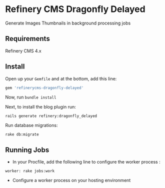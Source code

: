 # Refinery CMS Dragonfly Delayed

Generate Images Thumbnails in background processing jobs

## Requirements

Refinery CMS 4.x

## Install

Open up your ``Gemfile`` and at the bottom, add this line:

```ruby
gem 'refinerycms-dragonfly-delayed'
```

Now, run ``bundle install``

Next, to install the blog plugin run:

    rails generate refinery:dragonfly_delayed

Run database migrations:

    rake db:migrate
    
## Running Jobs

* In your Procfile, add the following line to configure the worker process :

```
worker: rake jobs:work
```

* Configure a worker process on your hosting environment


